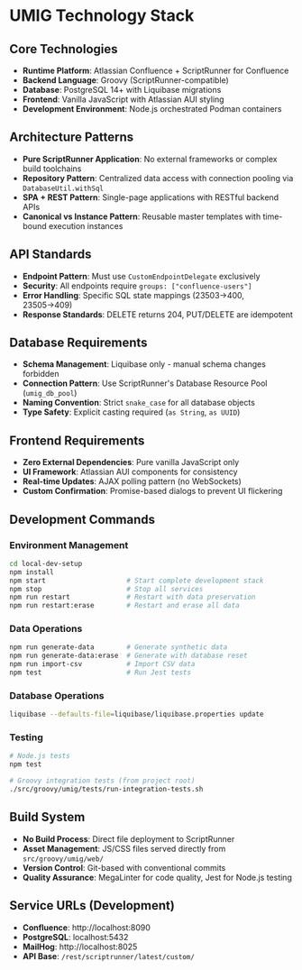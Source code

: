 # UMIG Technology Stack

## Core Technologies

- **Runtime Platform**: Atlassian Confluence + ScriptRunner for Confluence
- **Backend Language**: Groovy (ScriptRunner-compatible)
- **Database**: PostgreSQL 14+ with Liquibase migrations
- **Frontend**: Vanilla JavaScript with Atlassian AUI styling
- **Development Environment**: Node.js orchestrated Podman containers

## Architecture Patterns

- **Pure ScriptRunner Application**: No external frameworks or complex build toolchains
- **Repository Pattern**: Centralized data access with connection pooling via `DatabaseUtil.withSql`
- **SPA + REST Pattern**: Single-page applications with RESTful backend APIs
- **Canonical vs Instance Pattern**: Reusable master templates with time-bound execution instances

## API Standards

- **Endpoint Pattern**: Must use `CustomEndpointDelegate` exclusively
- **Security**: All endpoints require `groups: ["confluence-users"]`
- **Error Handling**: Specific SQL state mappings (23503→400, 23505→409)
- **Response Standards**: DELETE returns 204, PUT/DELETE are idempotent

## Database Requirements

- **Schema Management**: Liquibase only - manual schema changes forbidden
- **Connection Pattern**: Use ScriptRunner's Database Resource Pool (`umig_db_pool`)
- **Naming Convention**: Strict `snake_case` for all database objects
- **Type Safety**: Explicit casting required (`as String`, `as UUID`)

## Frontend Requirements

- **Zero External Dependencies**: Pure vanilla JavaScript only
- **UI Framework**: Atlassian AUI components for consistency
- **Real-time Updates**: AJAX polling pattern (no WebSockets)
- **Custom Confirmation**: Promise-based dialogs to prevent UI flickering

## Development Commands

### Environment Management

```bash
cd local-dev-setup
npm install
npm start                    # Start complete development stack
npm stop                     # Stop all services
npm run restart              # Restart with data preservation
npm run restart:erase        # Restart and erase all data
```

### Data Operations

```bash
npm run generate-data        # Generate synthetic data
npm run generate-data:erase  # Generate with database reset
npm run import-csv           # Import CSV data
npm test                     # Run Jest tests
```

### Database Operations

```bash
liquibase --defaults-file=liquibase/liquibase.properties update
```

### Testing

```bash
# Node.js tests
npm test

# Groovy integration tests (from project root)
./src/groovy/umig/tests/run-integration-tests.sh
```

## Build System

- **No Build Process**: Direct file deployment to ScriptRunner
- **Asset Management**: JS/CSS files served directly from `src/groovy/umig/web/`
- **Version Control**: Git-based with conventional commits
- **Quality Assurance**: MegaLinter for code quality, Jest for Node.js testing

## Service URLs (Development)

- **Confluence**: http://localhost:8090
- **PostgreSQL**: localhost:5432
- **MailHog**: http://localhost:8025
- **API Base**: `/rest/scriptrunner/latest/custom/`
